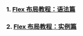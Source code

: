 


### 1. [Flex 布局教程：语法篇](http://www.ruanyifeng.com/blog/2015/07/flex-grammar.html)

### 2. [Flex 布局教程：实例篇](http://www.ruanyifeng.com/blog/2015/07/flex-examples.html)
